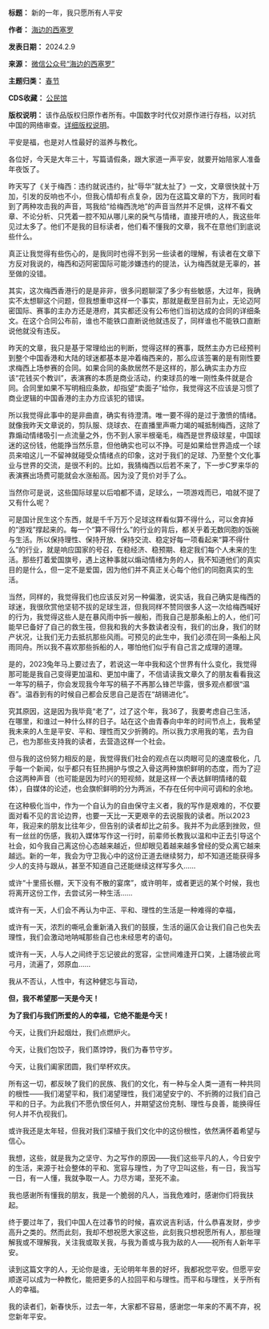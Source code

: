 

**标题：** 新的一年，我只愿所有人平安  

**作者：** [海边的西塞罗](https://chinadigitaltimes.net/space/海边的西塞罗)  

**发表日期：** 2024.2.9  

**来源：** [微信公众号“海边的西塞罗”](https://web.archive.org/web/https://mp.weixin.qq.com/s/FIOpjEtGMRliAw6Go1Uiaw)  

**主题归类：** [春节](https://chinadigitaltimes.net/space/春节)  

**CDS收藏：** [公民馆](https://chinadigitaltimes.net/space/%E5%85%AC%E6%B0%91%E9%A6%86)  

**版权说明：** 该作品版权归原作者所有。中国数字时代仅对原作进行存档，以对抗中国的网络审查。[详细版权说明](https://chinadigitaltimes.net/chinese/copyright)。


平安是福，也是对人性最好的滋养与教化。


各位好，今天是大年三十，写篇请假条，跟大家道一声平安，就要开始陪家人准备年夜饭了。


昨天写了《关于梅西：违约就说违约，扯“辱华”就太扯了》一文，文章很快就十万加，引发的反响也不小，但我心情却有点复杂，因为在这篇文章的下方，我同时看到了两种攻击我的声音，骂我给“给梅西洗地”的声音当然并不足惧，这样不看文章、不论分析、只凭着一腔不知从哪儿来的戾气与情绪，直接开喷的人，我这些年见过太多了。他们不是我的目标读者，他们看不懂我的文章，我不在意他们到底说些什么。


真正让我觉得有些伤心的，是我同时也得不到另一些读者的理解，有读者在文章下方反对我说的，梅西和迈阿密国际可能涉嫌违约的提法，认为梅西就是无辜的，甚至做的没错。


其实，这次梅西香港行的是是非非，很多问题聊深了多少有些敏感，大过年，我确实不太想聊这个问题，但我想重申这样一个事实，那就是截至目前为止，无论迈阿密国际、赛事的主办方还是港府，其实都还没有公布他们当初达成的合同的详细条文。在这个合同公布前，谁也不能铁口直断说他就违反了，同样谁也不能铁口直断说他就没有违反。


昨天的文章，我只是基于常理给出的判断，觉得这样的赛事，既然主办方已经预判到整个中国香港和大陆的球迷都基本是冲着梅西来的，那么应该签署的是有刚性要求梅西上场参赛的合同。如果合同的条款居然不是这样的，那么确实主办方应该“花钱买个教训”，表演赛的本质是商业活动，约束球员的唯一刚性条件就是合同。合同里如果不写明相应条款，却指望“卖面子”给你，我觉得这不应该是习惯了商业逻辑的中国香港的主办方应该犯的错误。


所以我觉得此事中的是非曲直，确实有待澄清。唯一要不得的是过于激愤的情绪。就像我昨天文章说的，剪队服、烧球衣、在直播里声嘶力竭的喊抵制梅西，这除了靠煽动情绪吸引一点流量之外，伤不到人家半根毫毛，梅西是世界级球星，中国球迷的这份钱，他能挣当然乐意，但他确实也可以不挣。可是如果给世界造成一个球员来咱这儿一不留神就碰受众情绪点的印象，这对于我们的足球、乃至整个文化事业与世界的交流，是很不利的。比如，我猜梅西以后若不来了，下一步C罗来华的表演赛出场费可能就会水涨船高。因为没了竞价对手了么。


当然你可是说，这些国际球星以后咱都不请，足球么，一项游戏而已，咱就不提了又有什么呢？


可是国计民生这个东西，就是千千万万个足球这样看似算不得什么，可以舍弃掉的“游戏”撑起来的。每一个“算不得什么”的行业的背后，都关乎着无数同胞的饭碗与生活。所以保持理性、保持开放、保持交流、稳定好每一项看起来“算不得什么”的行业，就是响应国家的号召，在稳经济、稳预期、稳定我们每个人未来的生活。那些打着爱国旗号，遇上这种事就以煽动情绪为务的人，我不知道他们的真实目的是什么，但一定不是爱国，因为他们并不真正关心每个他们的同胞真实的生活。


当然，同样的，我觉得我们也应该反对另一种偏激，说实话，我自己确实是梅西的球迷，我很欣赏他坚韧不拔的足球生涯，但我同样不赞同很多人这一次给梅西喊好的行为，我觉得这些人是在暴风雨中拆一艘船，而我自己是那条船上的人，他们可能早已备好了自己的救生筏，但我和我的大多数读者没有，我们的出身，我们的财产状况，让我们无力去抵抗那些风雨。可预见的此生中，我们必须在同一条船上风雨同舟。所以我不喜欢那些拆船的人，哪怕他们似乎有自己言之成理的道理。


是的，2023兔年马上要过去了，若说这一年中我和这个世界有什么变化，我觉得那可能是我自己变得更加温和、更加中庸了，不信请读我文章久了的朋友看看我这一年写的稿子，你会发现我今年写的稿子不再那么锋芒毕露，很多观点都很“温吞”。温吞到有的时候自己都会反思自己是否在“胡锡进化”。


究其原因，这是因为我毕竟“老了”，过了这个年，我36了，我要考虑自己生活，在哪里，和谁过一种什么样的日子。站在这个由青春向中年的时间节点上，我希望我未来的人生是平安、平和、理性而又少折腾的。所以我力求用我的笔，去为自己，也为那些支持我的读者，去营造这样一个社会。


但与我的这份努力相反的是，我觉得我们社会的观点在以肉眼可见的速度极化，几乎每一个新闻，似乎都只有狂热拥护与恨之入骨这两种旗帜鲜明的态度，而为了迎合这两种声音（也可能是因为时兴的短视频，就是这样一个表达鲜明情绪的载体），自媒体的论述，也会旗帜鲜明的分为两派，不存在任何中间可调和的余地。


在这种极化当中，作为一个自认为的自由保守主义者，我的写作是艰难的，不仅要面对看不见的言论边界，也要一天比一天更艰辛的去说服我的读者。所以2023年，我迎来的朋友比往年少，但告别的读者却比之前多。我并不为此感到挫败，但有一丝丝的伤感，我初入媒体写作这一行时，前辈师长教我以温和中正去引导这个社会，如今我自己离这份心态越来越近，但却眼见着越来越多曾经的受众离它越来越远。新的一年，我会为守卫我心中的这份正道去继续努力，却不知道还能获得多少人的支持与跟从，甚至不知道自己还能继续这样写多久……


或许“十里搭长棚，天下没有不散的宴席”，或许明年，或者更远的某个时候，我也将离开这份工作，去尝试另一种生活……


或许有一天，人们会不再认为中正、平和、理性的生活是一种难得的幸福，


或许有一天，浓烈的嘶吼会重新涌入我们的鼓膜，生活的逼仄会让我们自己也失去理性，我们会激动地呐喊那些自己也未经思考的语句。


或许有一天，人与人之间终于忘记彼此的宽容，尘世间难逢开口笑，上疆场彼此弯弓月，流遍了，郊原血……


我从不否认，人性中，有这种健忘与盲动，


**但，我不希望那一天是今天！** 


**为了我们与我们所爱的人的幸福，它绝不能是今天！** 


今天，让我们升起烟灶，我们点燃炉火。


今天，让我们包饺子，我们蒸饽饽，我们为春节守岁。


今天，让我们阖家团圆，我们举杯欢庆。


所有这一切，都反映了我们的民族、我们的文化，有一种与全人类一道有一种共同的根性——我们渴望平和，我们渴望理性，我们渴望安宁的、不折腾的过我们自己平和的日子。为此我们不愿仇恨任何人，并期望这份克制、理性与良善，能换得任何人并不仇视我们。


或许我还是太年轻，但我对我们深植于我们文化中的这份根性，依然满怀着希望与信心。


我想，这些，就是我为之坚守、为之写作的原因——我们这些平凡的人，今日安宁的生活，来源于社会整体的平和、宽容与理性，为了守卫叫这些，有一日，我当写一日，有一人懂，我就争取一人。力尽方竭，至死不渝。


我也感谢所有懂我的朋友，我是一个脆弱的凡人，当我危难时，感谢你们将我扶起。


终于要过年了，我们中国人在过春节的时候，喜欢说吉利话，什么恭喜发财，步步高升之类的。然而此刻，我却不想祝愿大家这些，此刻我只想祝愿所有人，那些理解我或不理解我，关注我或取关我，与我为善或与我为敌的人——祝所有人新年平安。


读到这篇文字的人，无论你是谁，无论明年年景的好坏，我都祝您平安。但愿平安顺遂可以成为一种教化，能把更多的人拉回平和与理性。而平和与理性，关乎所有人的幸福。


我的读者们，新春快乐，过去一年，大家都不容易，感谢您一年来的不离不弃，祝您新年平安。

